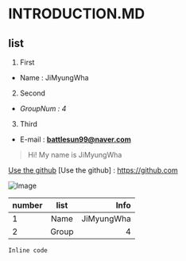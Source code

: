 # INTRODUCTION.MD

## list
1. First
+ Name : JiMyungWha
2. Second
+ *GroupNum : 4*
3. Third
+ E-mail : **battlesun99@naver.com**

>Hi! My name is JiMyungWha

[Use the github](https://github.com)
[Use the github] : https://github.com

![Image](https://www.google.com)

|number  |list   |Info       |
|--------|:-----:|----------:|
|1       |Name   |JiMyungWha |
|2       |Group  |4          |

``` Inline code ```


